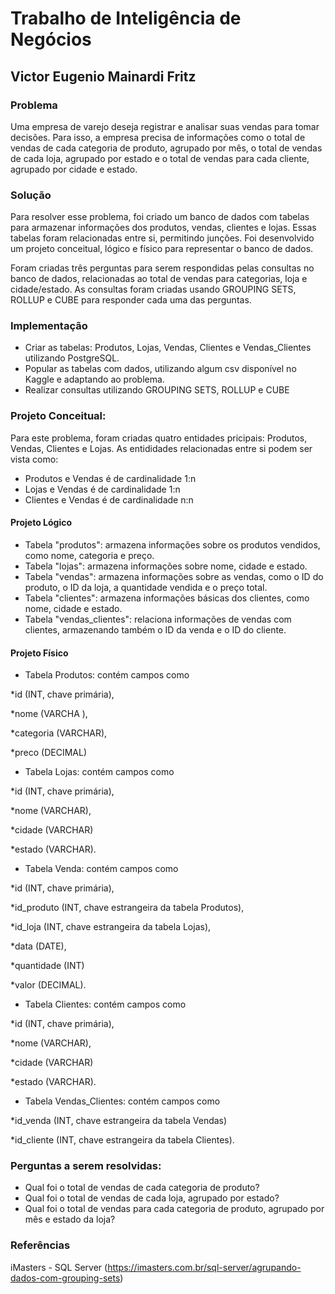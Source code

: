# Trabalho de Inteligência de Negócios

## Victor Eugenio Mainardi Fritz


### Problema
Uma empresa de varejo deseja registrar e analisar suas vendas para tomar decisões. Para isso, a empresa precisa de informações como o total de vendas de cada categoria de produto, agrupado por mês, o total de vendas de cada loja, agrupado por estado e o total de vendas para cada cliente, agrupado por cidade e estado.

### Solução
Para resolver esse problema, foi criado um banco de dados com tabelas para armazenar informações dos produtos, vendas, clientes e lojas. Essas tabelas foram relacionadas entre si, permitindo junções. Foi desenvolvido um projeto conceitual, lógico e físico para representar o banco de dados.

Foram criadas três perguntas para serem respondidas pelas consultas no banco de dados, relacionadas ao total de vendas para categorias, loja e cidade/estado. As consultas foram criadas usando GROUPING SETS, ROLLUP e CUBE para responder cada uma das perguntas.

### Implementação
* Criar as tabelas: Produtos, Lojas, Vendas, Clientes e Vendas_Clientes utilizando PostgreSQL.
* Popular as tabelas com dados, utilizando algum csv disponível no Kaggle e adaptando ao problema.
* Realizar consultas utilizando GROUPING SETS, ROLLUP e CUBE


### Projeto Conceitual:

Para este problema, foram criadas quatro entidades pricipais: Produtos, Vendas, Clientes e Lojas.
As entididades relacionadas entre si podem ser vista como:
* Produtos e Vendas é de cardinalidade 1:n
* Lojas e Vendas é de cardinalidade 1:n
* Clientes e Vendas é de cardinalidade n:n

#### Projeto Lógico

* Tabela "produtos": armazena informações sobre os produtos vendidos, como nome, categoria e preço.
* Tabela "lojas": armazena informações sobre nome, cidade e estado.
* Tabela "vendas": armazena informações sobre as vendas, como o ID do produto, o ID da loja, a quantidade vendida e o preço total.
* Tabela "clientes": armazena informações básicas dos clientes, como nome, cidade e estado.
* Tabela "vendas_clientes": relaciona informações de vendas com clientes, armazenando também o ID da venda e o ID do cliente.


#### Projeto Físico

* Tabela Produtos: contém campos como

*id (INT, chave primária),

*nome (VARCHA ),

*categoria (VARCHAR),

*preco (DECIMAL)


* Tabela Lojas: contém campos como

*id (INT, chave primária),

*nome (VARCHAR),

*cidade (VARCHAR)

*estado (VARCHAR).


* Tabela Venda: contém campos como

*id (INT, chave primária),

*id_produto (INT, chave estrangeira da tabela Produtos),

*id_loja (INT, chave estrangeira da tabela Lojas),

*data (DATE),

*quantidade (INT)

*valor (DECIMAL).


* Tabela Clientes: contém campos como 

*id (INT, chave primária),

*nome (VARCHAR),

*cidade (VARCHAR)

*estado (VARCHAR).


* Tabela Vendas_Clientes: contém campos como

*id_venda (INT, chave estrangeira da tabela Vendas)

*id_cliente (INT, chave estrangeira da tabela Clientes).


### Perguntas a serem resolvidas:
* Qual foi o total de vendas de cada categoria de produto?
* Qual foi o total de vendas de cada loja, agrupado por estado?
* Qual foi o total de vendas para cada categoria de produto, agrupado por mês e estado da loja?



### Referências
iMasters - SQL Server (https://imasters.com.br/sql-server/agrupando-dados-com-grouping-sets)
